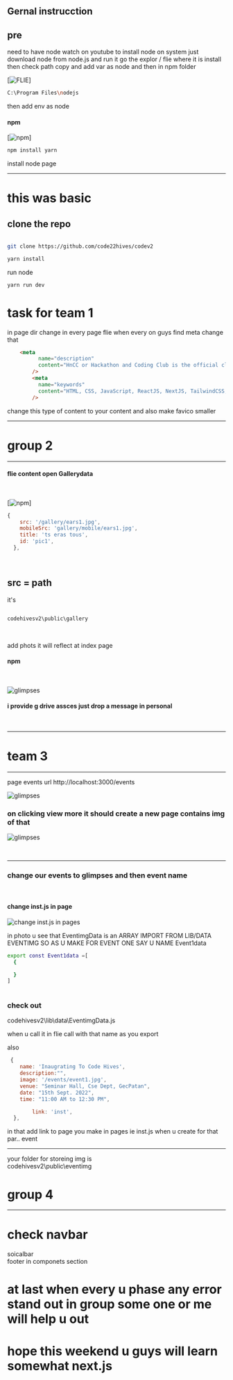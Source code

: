 ## Gernal instrucction

## pre 
need to have node
watch on youtube to install node on system 
just download node from node.js and run it go the explor / flie where it is install then check path copy and add var as node and then in npm folder 


[![FLIE ](./flie1.png)]
 

```bash
C:\Program Files\nodejs
```
then add env as node

#### npm 
[![npm ](./flie2.png)]

```bash
npm install yarn
```

install node page 
<hr />

# this was basic 
## clone  the repo

```bash
  
git clone https://github.com/code22hives/codev2
```


```bash
yarn install 
```
run node 
```bash
yarn run dev
```

# task for team 1
in page dir  change in every page flie when every on guys find meta change that 
```html
    <meta
          name="description"
          content="HnCC or Hackathon and Coding Club is the official club of BIT Sindri that has the motto to instill a coding culture, collaborate, and arrange events relevant to Open Source, Graphics and Game Development, Web Development, App Development, and many other topics."
        />
        <meta
          name="keywords"
          content="HTML, CSS, JavaScript, ReactJS, NextJS, TailwindCSS, HnCC, About HnCC, Hackathon & Coding Club, BIT Sindri, Dhanbad"
        />
```
change this type of content to your content
and also make favico smaller 
<br />
<hr />




# group 2

<hr />

#### flie content open Gallerydata
<br />

[![npm ](./flie3.png)]
<br />

```js
{
    src: '/gallery/ears1.jpg',
    mobileSrc: 'gallery/mobile/ears1.jpg',
    title: 'ts eras tous',
    id: 'pic1',
  },
```
<br />

## src = path 
it's 
```bash

codehivesv2\public\gallery
```

<br />

add phots it will reflect at index page 
#### npm 

<br />

![glimpses ](./flie4.png)

#### i provide g drive assces just drop a message in personal 
<br />
<hr >

# team 3 
<hr >
page events 
url 
http://localhost:3000/events
<br />

![glimpses ](./flie5.png)
<br />

### on clicking view more it should create a new page contains img of that 

![glimpses ](./flie6.png)
<br />

<br />

<hr />

### change our events to glimpses and then event name 
<br />

#### change inst.js in page

![change inst.js in pages](./flie7.png)



in photo u see that EventimgData is an ARRAY IMPORT FROM LIB/DATA EVENTIMG 
SO AS U MAKE FOR EVENT ONE SAY U NAME Event1data

```bash
export const Event1data =[
  {

  }
]
  
```
### check out 
codehivesv2\lib\data\EventimgData.js

when u call it in flie call with that name as you export 

also 

```js
 {
    name: 'Inaugrating To Code Hives',
    description:"",
    image: '/events/event1.jpg',
    venue: "Seminar Hall, Cse Dept, GecPatan",
    date: "15th Sept. 2022",
    time: "11:00 AM to 12:30 PM",

        link: 'inst',
  },
```
in that add link to page you make in pages ie inst.js 
when u  create for that par.. event

<hr>
your folder for storeing img is 
<br>
codehivesv2\public\eventimg
<br>

# group 4 

<hr>

# check navbar 
soicalbar
<br>
footer
in componets section 

# at last when every u phase any error stand out in group some one or me will help u out 

# hope this weekend u guys will learn somewhat next.js 